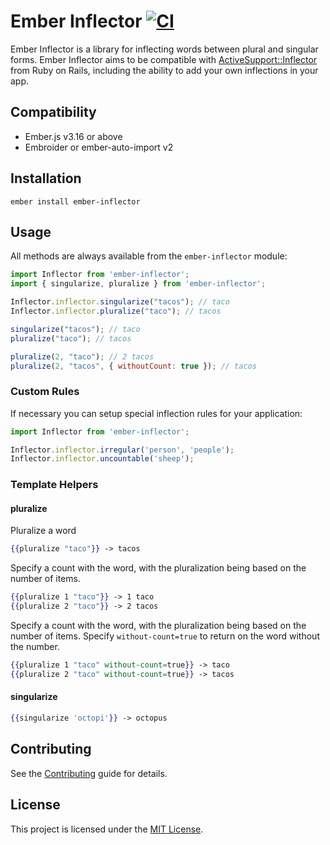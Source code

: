 # Ember Inflector [![CI](https://github.com/emberjs/ember-inflector/workflows/CI/badge.svg)](https://github.com/emberjs/ember-inflector/actions/)

Ember Inflector is a library for inflecting words between plural and singular forms. Ember Inflector aims to be compatible with [ActiveSupport::Inflector](http://api.rubyonrails.org/classes/ActiveSupport/Inflector.html) from Ruby on Rails, including the ability to add your own inflections in your app.

## Compatibility

- Ember.js v3.16 or above
- Embroider or ember-auto-import v2

## Installation

```
ember install ember-inflector
```

## Usage

All methods are always available from the `ember-inflector` module:

```javascript
import Inflector from 'ember-inflector';
import { singularize, pluralize } from 'ember-inflector';

Inflector.inflector.singularize("tacos"); // taco
Inflector.inflector.pluralize("taco"); // tacos

singularize("tacos"); // taco
pluralize("taco"); // tacos

pluralize(2, "taco"); // 2 tacos
pluralize(2, "tacos", { withoutCount: true }); // tacos
```

### Custom Rules

If necessary you can setup special inflection rules for your application:

```javascript
import Inflector from 'ember-inflector';

Inflector.inflector.irregular('person', 'people');
Inflector.inflector.uncountable('sheep');

```

### Template Helpers

#### pluralize

Pluralize a word
```hbs
{{pluralize "taco"}} -> tacos
```

Specify a count with the word, with the pluralization being based on the number of items.
```hbs
{{pluralize 1 "taco"}} -> 1 taco
{{pluralize 2 "taco"}} -> 2 tacos
```

Specify a count with the word, with the pluralization being based on the number of items. Specify `without-count=true` to return on the word without the number.
```hbs
{{pluralize 1 "taco" without-count=true}} -> taco
{{pluralize 2 "taco" without-count=true}} -> tacos
```

#### singularize

```hbs
{{singularize 'octopi'}} -> octopus
```

## Contributing

See the [Contributing](CONTRIBUTING.md) guide for details.

## License

This project is licensed under the [MIT License](LICENSE.md).
